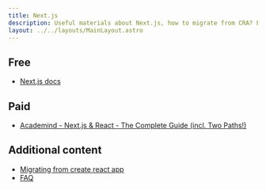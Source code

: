 ```yaml
---
title: Next.js
description: Useful materials about Next.js, how to migrate from CRA? Free and paid Next.js courses
layout: ../../layouts/MainLayout.astro
---
```


## Free

- [Next.js docs](https://nextjs.org/docs)

## Paid

- [Academind - Next.js & React - The Complete Guide (incl. Two Paths!)](https://www.udemy.com/share/104cpi3@Oh4oUEJs8F2B6c3t54xvmnsosIt7uQiy_K1OtotWexANxEsNy_pYzliqECIW0dgGgg==/)

## Additional content

- [Migrating from create react app](https://nextjs.org/docs/migrating/from-create-react-app)
- [FAQ](https://nextjs.org/docs/faq)
